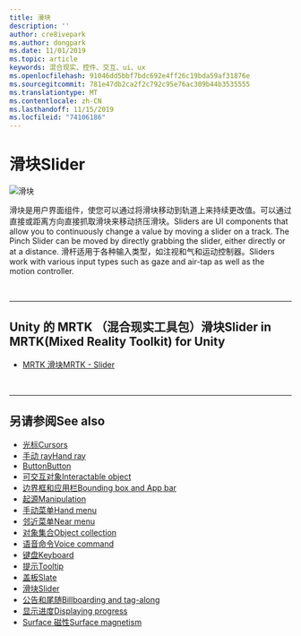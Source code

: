 ```yaml
---
title: 滑块
description: ''
author: cre8ivepark
ms.author: dongpark
ms.date: 11/01/2019
ms.topic: article
keywords: 混合现实、控件、交互、ui、ux
ms.openlocfilehash: 91046dd5bbf7bdc692e4ff26c19bda59af31876e
ms.sourcegitcommit: 781e47db2ca2f2c792c95e76ac309b44b3535555
ms.translationtype: MT
ms.contentlocale: zh-CN
ms.lasthandoff: 11/15/2019
ms.locfileid: "74106186"
---
```

# <a name="slider"></a><span data-ttu-id="fed12-103">滑块</span><span class="sxs-lookup"><span data-stu-id="fed12-103">Slider</span></span>

![滑块](images/UX/UX_Hero_Slider.jpg)

<span data-ttu-id="fed12-105">滑块是用户界面组件，使您可以通过将滑块移动到轨道上来持续更改值。可以通过直接或距离方向直接抓取滑块来移动挤压滑块。</span><span class="sxs-lookup"><span data-stu-id="fed12-105">Sliders are UI components that allow you to continuously change a value by moving a slider on a track. The Pinch Slider can be moved by directly grabbing the slider, either directly or at a distance.</span></span> <span data-ttu-id="fed12-106">滑杆适用于各种输入类型，如注视和气和运动控制器。</span><span class="sxs-lookup"><span data-stu-id="fed12-106">Sliders work with various input types such as gaze and air-tap as well as the motion controller.</span></span>

<br>

---

## <a name="slider-in-mrtkmixed-reality-toolkit-for-unity"></a><span data-ttu-id="fed12-107">Unity 的 MRTK （混合现实工具包）滑块</span><span class="sxs-lookup"><span data-stu-id="fed12-107">Slider in MRTK(Mixed Reality Toolkit) for Unity</span></span>

* [<span data-ttu-id="fed12-108">MRTK 滑块</span><span class="sxs-lookup"><span data-stu-id="fed12-108">MRTK - Slider</span></span>](https://microsoft.github.io/MixedRealityToolkit-Unity/Documentation/README_Sliders.html)

<br>

---

## <a name="see-also"></a><span data-ttu-id="fed12-109">另请参阅</span><span class="sxs-lookup"><span data-stu-id="fed12-109">See also</span></span>

* [<span data-ttu-id="fed12-110">光标</span><span class="sxs-lookup"><span data-stu-id="fed12-110">Cursors</span></span>](cursors.md)
* [<span data-ttu-id="fed12-111">手动 ray</span><span class="sxs-lookup"><span data-stu-id="fed12-111">Hand ray</span></span>](point-and-commit.md)
* [<span data-ttu-id="fed12-112">Button</span><span class="sxs-lookup"><span data-stu-id="fed12-112">Button</span></span>](button.md)
* [<span data-ttu-id="fed12-113">可交互对象</span><span class="sxs-lookup"><span data-stu-id="fed12-113">Interactable object</span></span>](interactable-object.md)
* [<span data-ttu-id="fed12-114">边界框和应用栏</span><span class="sxs-lookup"><span data-stu-id="fed12-114">Bounding box and App bar</span></span>](app-bar-and-bounding-box.md)
* [<span data-ttu-id="fed12-115">起源</span><span class="sxs-lookup"><span data-stu-id="fed12-115">Manipulation</span></span>](direct-manipulation.md)
* [<span data-ttu-id="fed12-116">手动菜单</span><span class="sxs-lookup"><span data-stu-id="fed12-116">Hand menu</span></span>](hand-menu.md)
* [<span data-ttu-id="fed12-117">邻近菜单</span><span class="sxs-lookup"><span data-stu-id="fed12-117">Near menu</span></span>](near-menu.md)
* [<span data-ttu-id="fed12-118">对象集合</span><span class="sxs-lookup"><span data-stu-id="fed12-118">Object collection</span></span>](object-collection.md)
* [<span data-ttu-id="fed12-119">语音命令</span><span class="sxs-lookup"><span data-stu-id="fed12-119">Voice command</span></span>](voice-input.md)
* [<span data-ttu-id="fed12-120">键盘</span><span class="sxs-lookup"><span data-stu-id="fed12-120">Keyboard</span></span>](keyboard.md)
* [<span data-ttu-id="fed12-121">提示</span><span class="sxs-lookup"><span data-stu-id="fed12-121">Tooltip</span></span>](tooltip.md)
* [<span data-ttu-id="fed12-122">盖板</span><span class="sxs-lookup"><span data-stu-id="fed12-122">Slate</span></span>](slate.md)
* [<span data-ttu-id="fed12-123">滑块</span><span class="sxs-lookup"><span data-stu-id="fed12-123">Slider</span></span>](slider.md)
* [<span data-ttu-id="fed12-124">公告和尾随</span><span class="sxs-lookup"><span data-stu-id="fed12-124">Billboarding and tag-along</span></span>](billboarding-and-tag-along.md)
* [<span data-ttu-id="fed12-125">显示进度</span><span class="sxs-lookup"><span data-stu-id="fed12-125">Displaying progress</span></span>](progress.md)
* [<span data-ttu-id="fed12-126">Surface 磁性</span><span class="sxs-lookup"><span data-stu-id="fed12-126">Surface magnetism</span></span>](surface-magnetism.md)
